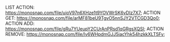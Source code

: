 LIST ACTION:
https://monosnap.com/file/uioV97n6XHze1t9YOVWrSK6vDIz7X7;
ACTION GET:
https://monosnap.com/file/arMF81beU9TgvO5nnSJY2VTCGD3Qo0;
ACTION ADD:
https://monosnap.com/file/gRu7YUeupY2CUrAnPRsd1qGRgsXQSI;
ACTION REMOVE:
https://monosnap.com/file/lv6WHpdmGJJ5iacYhk54hzkkXLT5Fv;
